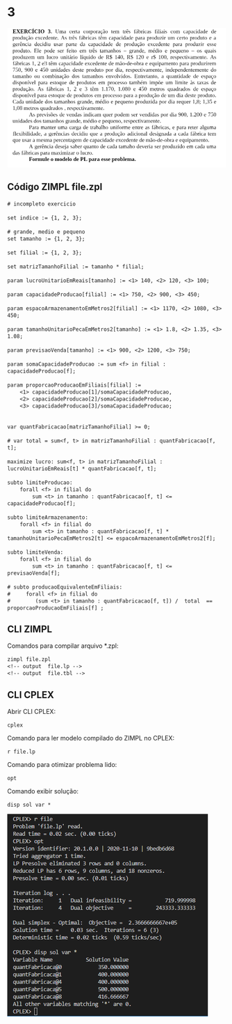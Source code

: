 # 3

![image](resources/ex.png)

## Código ZIMPL  file.zpl

    # incompleto exercicio

    set indice := {1, 2, 3};

    # grande, medio e pequeno
    set tamanho := {1, 2, 3};

    set filial := {1, 2, 3};

    set matrizTamanhoFilial := tamanho * filial;

    param lucroUnitarioEmReais[tamanho] := <1> 140, <2> 120, <3> 100;

    param capacidadeProducao[filial] := <1> 750, <2> 900, <3> 450;

    param espacoArmazenamentoEmMetros2[filial] := <1> 1170, <2> 1080, <3> 450;

    param tamanhoUnitarioPecaEmMetros2[tamanho] := <1> 1.8, <2> 1.35, <3> 1.08;

    param previsaoVenda[tamanho] := <1> 900, <2> 1200, <3> 750;

    param somaCapacidadeProducao := sum <f> in filial : capacidadeProducao[f]; 

    param proporcaoProducaoEmFiliais[filial] := 
        <1> capacidadeProducao[1]/somaCapacidadeProducao,
        <2> capacidadeProducao[2]/somaCapacidadeProducao, 
        <3> capacidadeProducao[3]/somaCapacidadeProducao;


    var quantFabricacao[matrizTamanhoFilial] >= 0;

    # var total = sum<f, t> in matrizTamanhoFilial : quantFabricacao[f, t];

    maximize lucro: sum<f, t> in matrizTamanhoFilial : lucroUnitarioEmReais[t] * quantFabricacao[f, t];

    subto limiteProducao: 
        forall <f> in filial do
            sum <t> in tamanho : quantFabricacao[f, t] <= capacidadeProducao[f];

    subto limiteArmazenamento:
        forall <f> in filial do
            sum <t> in tamanho : quantFabricacao[f, t] * tamanhoUnitarioPecaEmMetros2[t] <= espacoArmazenamentoEmMetros2[f];

    subto limiteVenda:
        forall <f> in filial do
            sum <t> in tamanho : quantFabricacao[f, t] <= previsaoVenda[f];

    # subto producaoEquivalenteEmFiliais:
    #     forall <f> in filial do
    #        (sum <t> in tamanho : quantFabricacao[f, t]) /  total  == proporcaoProducaoEmFiliais[f] ; 

## CLI ZIMPL

Comandos para compilar arquivo *.zpl:

    zimpl file.zpl
    <!-- output  file.lp -->
    <!-- output  file.tbl -->

## CLI CPLEX

Abrir CLI CPLEX:

    cplex

Comando para ler modelo compilado do ZIMPL no CPLEX:

    r file.lp

Comando para otimizar problema lido:

    opt

Comando exibir solução:

    disp sol var *

![image](resources/sol.png)
